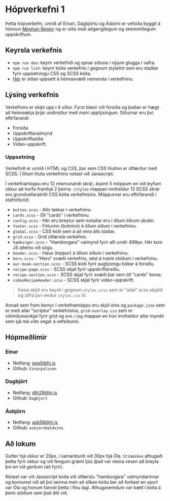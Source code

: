 # Hópverkefni 1

Þetta hópverkefni, unnið af Einari, Dagbjörtu og Ásbirni er vefsíða byggð á hönnun [Meghan Regior](https://twitter.com/meghanregior) og er síða með aðgengilegum og skemmtilegum uppskriftum.

## Keyrsla verkefnis

- `npm run dev`: keyrir verkefnið og opnar síðuna í nýjum glugga í vafra.
- `npm run lint`: keyrir kóða verkefnis í gegnum stylelint sem eru staðlar fyrir uppsetningu CSS og SCSS kóða.
- [Hér](https://www.youtube.com) er síðan uppsett á heimasvæði nemenda í verkefninu.

## Lýsing verkefnis

Verkefninu er skipt upp í 4 síður. Fyrst blasir við forsíða og þaðan er hægt að heimsækja þrjár undirsíður með meiri upplýsingum. Síðurnar eru því eftirfarandi:

- Forsíða
- Uppskriftavalmynd
- Uppskriftasíða
- Video-uppskrift.

### Uppsetning

Verkefnið er unnið í HTML og CSS, þar sem CSS hlutinn er útfærður með SCSS. Í litlum hluta verkefnins notast við Javascript.

Í verkefnamöppu eru 12 mismunandi skrár, ásamt 5 möppum en við leyfum okkur að horfa framhjá 2 þeirra. `/styles` mappan inniheldur 13 SCSS skrár eru grundvallaratriði CSS kóða verkefnisins. Möppurnar eru eftirfarandi í stafrófsröð: 

 - `button.scss` - Allir takkar í verkefninu.
 - `cards.scss` - Öll "cards" í verkefninu.
 - `config.scss` - Hér eru breytur sem notaðar eru í öllum öðrum skrám.
 - `footer.scss` - Fóturinn (botninn) á öllum síðum í verkefninu.
 - `global.scss` - CSS kóði sem á að vera alls staðar. 
 - `grid.scss` - Grid útfærsla verkefnis.
 - `hamburger.scss` - "Hamborgara" valmynd fyrir allt undir 499px. Hér kom JS aðeins við sögu.
 - `header.scss` - Haus (toppur) á öllum síðum í verkefninu. 
 - `hero.scss` - "Hero" svæði verkefnis, sést á tveim stöðum í verkefninu.
 - `our-book-section.scss` - SCSS kóði fyrir auglýsingu bókar á forsíðu.
 - `recipe-page.scss` - SCSS skjal fyrir uppskriftarsíðu.
 - `recipe-section.scss` - SCSS skjal fyrir svæði þar sem öll "cards" koma.
 - `videoRecipeHeader.scss` - SCSS skjal fyrir video-uppskrift.

>Þessi skjöl eru keyrð í gegnum `styles.scss` sem er "aðal" scss skjalið og útfrá því verður `styles.css` til. 

Annað sem fram kemur í verkefnamöppu eru skjöl eins og `package.json` sem er með allar "scriptur" verkefnisins, `grid-overlay.css` sem er viðmiðunarskjal fyrir grid og svo `/img` mappan en hún inniheldur allar myndir sem sjá má víðs vegar á vefsíðunni.


## Hópmeðlimir
### Einar
  - Netfang: epp5@hi.is 
  - Github: `Einarpalsson`
### Dagbjört
  - Netfang: dth29@hi.is
  - Github: `Dagbjort`
### Ásbjörn
  - Netfang: asb58@hi.is
  - Github: `asbjornbaldvins`

## Að lokum
Gutter hjá okkur er 20px, í samanburði við 30px hjá Óla. `Stimmikex` athugaði þetta fyrir okkur og við fengum grænt ljós (það var meira vesen að breyta því en við gerðum ráð fyrir).

Notast var við Javascript kóða við útfærslu "hamborgara" valmyndarinnar og komumst við að því seinna meir að slíkan kóða ber að forðast en spurt var Óla og honum fannst þetta í fínu lagi. Athugasemdum var bætt í kóða á þeim stöðum sem það átti við. 
